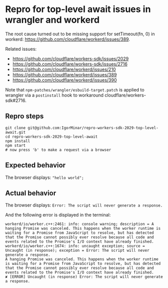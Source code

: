 # Repro for top-level await issues in wrangler and workerd

The root cause turned out to be missing support for setTimeout(fn, 0) in workerd:
https://github.com/cloudflare/workerd/issues/389.

Related issues:

- https://github.com/cloudflare/workers-sdk/issues/2029
- https://github.com/cloudflare/workers-sdk/issues/2716
- https://github.com/cloudflare/workerd/issues/210
- https://github.com/cloudflare/workerd/issues/389
- https://github.com/cloudflare/workerd/issues/390

Note that `npm-patches/wrangler/esbuild-target.patch` is applied to wrangler via a `postinstall` hook to workaround cloudflare/workers-sdk#2716.

## Repro steps

```
git clone git@github.com:IgorMinar/repro-workers-sdk-2029-top-level-await.git
cd repro-workers-sdk-2029-top-level-await
npm install
npm start
# now press 'b' to make a request via a browser
```

## Expected behavior

The browser displays: `"hello world";`

## Actual behavior

The browser displays: `Error: The script will never generate a response.`

And the following error is displayed in the terminal:

```
workerd/io/worker.c++:2461: info: console warning; description = A hanging Promise was canceled. This happens when the worker runtime is waiting for a Promise from JavaScript to resolve, but has detected that the Promise cannot possibly ever resolve because all code and events related to the Promise's I/O context have already finished.
workerd/io/worker.c++:1674: info: uncaught exception; source = Uncaught (in response); exception = Error: The script will never generate a response.
A hanging Promise was canceled. This happens when the worker runtime is waiting for a Promise from JavaScript to resolve, but has detected that the Promise cannot possibly ever resolve because all code and events related to the Promise's I/O context have already finished.
✘ [ERROR] Uncaught (in response) Error: The script will never generate a response.
```